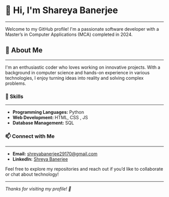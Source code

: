 # 👋 Hi, I'm Shareya Banerjee 
---
Welcome to my GitHub profile! I'm a passionate software developer with a Master’s in Computer Applications (MCA) completed in 2024.

## 🚀 About Me
---
I'm an enthusiastic coder who loves working on innovative projects. With a background in computer science and hands-on experience in various technologies, I enjoy turning ideas into reality and solving complex problems. 

### 🔧 Skills
---
- **Programming Languages:** Python
- **Web Development:** HTML, CSS , JS
- **Database Management:** SQL


### 📫 Connect with Me
---
- **Email:** [shreyabanerjee29170@gmail.com](mailto:shreyabanerjee29170@gmail.com)
- **LinkedIn:** [Shreya Banerjee](https://www.linkedin.com/in/shreya-banerjee-26598a1b5/)



Feel free to explore my repositories and reach out if you’d like to collaborate or chat about technology!

---

*Thanks for visiting my profile! 🚀*
